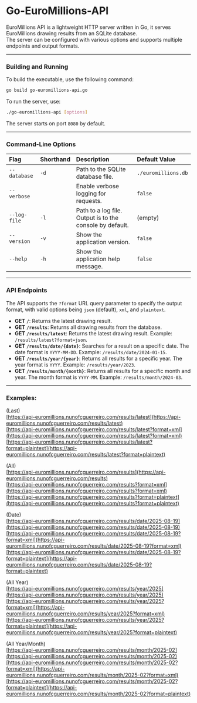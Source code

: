 # Go-EuroMillions-API

EuroMillions API is a lightweight HTTP server written in Go, it serves EuroMillions drawing results from an SQLite database.  
The server can be configured with various options and supports multiple endpoints and output formats. 

----

### Building and Running

To build the executable, use the following command:

```bash
go build go-euromillions-api.go
````

To run the server, use:

```bash
./go-euromillions-api [options]
```

The server starts on port `8080` by default.  

<hr> 

### Command-Line Options

| Flag | Shorthand | Description | Default Value |
| :--- | :--- | :--- | :--- |
| `--database` | `-d` | Path to the SQLite database file. | `./euromillions.db`|
| `--verbose` | | Enable verbose logging for requests. | `false`|
| `--log-file` | `-l` | Path to a log file. Output is to the console by default. | (empty)|
| `--version` | `-v` | Show the application version. | `false`|
| `--help` | `-h` | Show the application help message. | `false`|

<hr> 

### API Endpoints

The API supports the `?format` URL query parameter to specify the output format, with valid options being `json` (default), `xml`, and `plaintext`.

  * **GET `/`**: Returns the latest drawing result.
  * **GET `/results`**: Returns all drawing results from the database.
  * **GET `/results/latest`**: Returns the latest drawing result. Example: `/results/latest?format=json`.
  * **GET `/results/date/{date}`**: Searches for a result on a specific date. The date format is `YYYY-MM-DD`. Example: `/results/date/2024-01-15`.
  * **GET `/results/year/{year}`**: Returns all results for a specific year. The year format is `YYYY`. Example: `/results/year/2023`.
  * **GET `/results/month/{month}`**: Returns all results for a specific month and year. The month format is `YYYY-MM`. Example: `/results/month/2024-03`.

<hr> 


### Examples:

(Last)  
[https://api-euromillions.nunofcguerreiro.com/results/latest](https://api-euromillions.nunofcguerreiro.com/results/latest)  
[https://api-euromillions.nunofcguerreiro.com/results/latest?format=xml](https://api-euromillions.nunofcguerreiro.com/results/latest?format=xml)  
[https://api-euromillions.nunofcguerreiro.com/results/latest?format=plaintext](https://api-euromillions.nunofcguerreiro.com/results/latest?format=plaintext)  

(All)  
[https://api-euromillions.nunofcguerreiro.com/results](https://api-euromillions.nunofcguerreiro.com/results)  
[https://api-euromillions.nunofcguerreiro.com/results?format=xml](https://api-euromillions.nunofcguerreiro.com/results?format=xml)  
[https://api-euromillions.nunofcguerreiro.com/results?format=plaintext](https://api-euromillions.nunofcguerreiro.com/results?format=plaintext)  


(Date)  
[https://api-euromillions.nunofcguerreiro.com/results/date/2025-08-19](https://api-euromillions.nunofcguerreiro.com/results/date/2025-08-19)  
[https://api-euromillions.nunofcguerreiro.com/results/date/2025-08-19?format=xml](https://api-euromillions.nunofcguerreiro.com/results/date/2025-08-19?format=xml)  
[https://api-euromillions.nunofcguerreiro.com/results/date/2025-08-19?format=plaintext](https://api-euromillions.nunofcguerreiro.com/results/date/2025-08-19?format=plaintext)


(All Year)  
[https://api-euromillions.nunofcguerreiro.com/results/year/2025](https://api-euromillions.nunofcguerreiro.com/results/year/2025)
[https://api-euromillions.nunofcguerreiro.com/results/year/2025?format=xml](https://api-euromillions.nunofcguerreiro.com/results/year/2025?format=xml)  
[https://api-euromillions.nunofcguerreiro.com/results/year/2025?format=plaintext](https://api-euromillions.nunofcguerreiro.com/results/year/2025?format=plaintext)


(All Year/Month)   
[https://api-euromillions.nunofcguerreiro.com/results/month/2025-02](https://api-euromillions.nunofcguerreiro.com/results/month/2025-02)  
[https://api-euromillions.nunofcguerreiro.com/results/month/2025-02?format=xml](https://api-euromillions.nunofcguerreiro.com/results/month/2025-02?format=xml)  
[https://api-euromillions.nunofcguerreiro.com/results/month/2025-02?format=plaintext](https://api-euromillions.nunofcguerreiro.com/results/month/2025-02?format=plaintext)  





